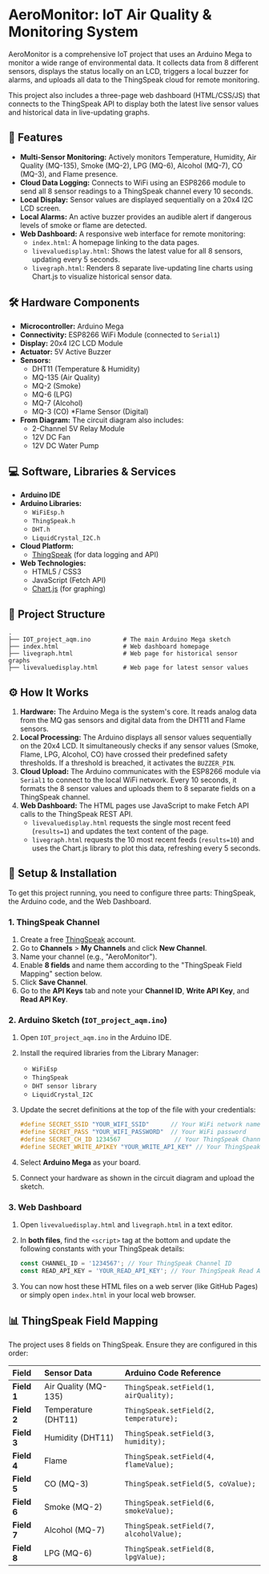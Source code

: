 # AeroMonitor: IoT Air Quality & Monitoring System

AeroMonitor is a comprehensive IoT project that uses an Arduino Mega to monitor a wide range of environmental data. It collects data from 8 different sensors, displays the status locally on an LCD, triggers a local buzzer for alarms, and uploads all data to the ThingSpeak cloud for remote monitoring.

This project also includes a three-page web dashboard (HTML/CSS/JS) that connects to the ThingSpeak API to display both the latest live sensor values and historical data in live-updating graphs.

## 🚀 Features

  * **Multi-Sensor Monitoring:** Actively monitors Temperature, Humidity, Air Quality (MQ-135), Smoke (MQ-2), LPG (MQ-6), Alcohol (MQ-7), CO (MQ-3), and Flame presence.
  * **Cloud Data Logging:** Connects to WiFi using an ESP8266 module to send all 8 sensor readings to a ThingSpeak channel every 10 seconds.
  * **Local Display:** Sensor values are displayed sequentially on a 20x4 I2C LCD screen.
  * **Local Alarms:** An active buzzer provides an audible alert if dangerous levels of smoke or flame are detected.
  * **Web Dashboard:** A responsive web interface for remote monitoring:
      * `index.html`: A homepage linking to the data pages.
      * `livevaluedisplay.html`: Shows the latest value for all 8 sensors, updating every 5 seconds.
      * `livegraph.html`: Renders 8 separate live-updating line charts using Chart.js to visualize historical sensor data.

## 🛠️ Hardware Components

  * **Microcontroller:** Arduino Mega
  * **Connectivity:** ESP8266 WiFi Module (connected to `Serial1`)
  * **Display:** 20x4 I2C LCD Module
  * **Actuator:** 5V Active Buzzer
  * **Sensors:**
      * DHT11 (Temperature & Humidity) 
      * MQ-135 (Air Quality)
      * MQ-2 (Smoke)
      * MQ-6 (LPG)
      * MQ-7 (Alcohol)
      * MQ-3 (CO) 
      *Flame Sensor (Digital)
  * **From Diagram:** The circuit diagram also includes:
      * 2-Channel 5V Relay Module
      * 12V DC Fan
      * 12V DC Water Pump

## 💻 Software, Libraries & Services

  * **Arduino IDE**
  * **Arduino Libraries:**
      * `WiFiEsp.h` 
      * `ThingSpeak.h` 
      * `DHT.h`
      * `LiquidCrystal_I2C.h`
  * **Cloud Platform:**
      * [ThingSpeak](https://thingspeak.com/) (for data logging and API)
  * **Web Technologies:**
      * HTML5 / CSS3
      * JavaScript (Fetch API)
      * [Chart.js](https://www.chartjs.org/) (for graphing)

## 📁 Project Structure

```
.
├── IOT_project_aqm.ino         # The main Arduino Mega sketch
├── index.html                  # Web dashboard homepage
├── livegraph.html              # Web page for historical sensor graphs
├── livevaluedisplay.html       # Web page for latest sensor values

```

## ⚙️ How It Works

1.  **Hardware:** The Arduino Mega is the system's core. It reads analog data from the MQ gas sensors and digital data from the DHT11 and Flame sensors.
2.  **Local Processing:** The Arduino displays all sensor values sequentially on the 20x4 LCD. It simultaneously checks if any sensor values (Smoke, Flame, LPG, Alcohol, CO) have crossed their predefined safety thresholds. If a threshold is breached, it activates the `BUZZER_PIN`.
3.  **Cloud Upload:** The Arduino communicates with the ESP8266 module via `Serial1` to connect to the local WiFi network. Every 10 seconds, it formats the 8 sensor values and uploads them to 8 separate fields on a ThingSpeak channel.
4.  **Web Dashboard:** The HTML pages use JavaScript to make Fetch API calls to the ThingSpeak REST API.
      * `livevaluedisplay.html` requests the single most recent feed (`results=1`) and updates the text content of the page.
      * `livegraph.html` requests the 10 most recent feeds (`results=10`) and uses the Chart.js library to plot this data, refreshing every 5 seconds.

## 🔧 Setup & Installation

To get this project running, you need to configure three parts: ThingSpeak, the Arduino code, and the Web Dashboard.

### 1\. ThingSpeak Channel

1.  Create a free [ThingSpeak](https://thingspeak.com/) account.
2.  Go to **Channels** \> **My Channels** and click **New Channel**.
3.  Name your channel (e.g., "AeroMonitor").
4.  Enable **8 fields** and name them according to the "ThingSpeak Field Mapping" section below.
5.  Click **Save Channel**.
6.  Go to the **API Keys** tab and note your **Channel ID**, **Write API Key**, and **Read API Key**.

### 2\. Arduino Sketch (`IOT_project_aqm.ino`)

1.  Open `IOT_project_aqm.ino` in the Arduino IDE.

2.  Install the required libraries from the Library Manager:

      * `WiFiEsp`
      * `ThingSpeak`
      * `DHT sensor library` 
      * `LiquidCrystal_I2C`

3.  Update the secret definitions at the top of the file with your credentials:

    ```c++
    #define SECRET_SSID "YOUR_WIFI_SSID"      // Your WiFi network name
    #define SECRET_PASS "YOUR_WIFI_PASSWORD"  // Your WiFi password
    #define SECRET_CH_ID 1234567               // Your ThingSpeak Channel ID
    #define SECRET_WRITE_APIKEY "YOUR_WRITE_API_KEY" // Your ThingSpeak Write API Key
    ```

4.  Select **Arduino Mega** as your board.

5.  Connect your hardware as shown in the circuit diagram and upload the sketch.

### 3\. Web Dashboard

1.  Open `livevaluedisplay.html` and `livegraph.html` in a text editor.

2.  In **both files**, find the `<script>` tag at the bottom and update the following constants with your ThingSpeak details:

    ```javascript
    const CHANNEL_ID = '1234567'; // Your ThingSpeak Channel ID
    const READ_API_KEY = 'YOUR_READ_API_KEY'; // Your ThingSpeak Read API Key
    ```

3.  You can now host these HTML files on a web server (like GitHub Pages) or simply open `index.html` in your local web browser.

## 📊 ThingSpeak Field Mapping

The project uses 8 fields on ThingSpeak. Ensure they are configured in this order:

| Field | Sensor Data | Arduino Code Reference |
| :--- | :--- | :--- |
| **Field 1** | Air Quality (MQ-135) | `ThingSpeak.setField(1, airQuality);`  |
| **Field 2** | Temperature (DHT11) | `ThingSpeak.setField(2, temperature);`  |
| **Field 3** | Humidity (DHT11) | `ThingSpeak.setField(3, humidity);`  |
| **Field 4** | Flame | `ThingSpeak.setField(4, flameValue);`  |
| **Field 5** | CO (MQ-3) | `ThingSpeak.setField(5, coValue);`  |
| **Field 6** | Smoke (MQ-2) | `ThingSpeak.setField(6, smokeValue);`  |
| **Field 7** | Alcohol (MQ-7) | `ThingSpeak.setField(7, alcoholValue);`  |
| **Field 8** | LPG (MQ-6) | `ThingSpeak.setField(8, lpgValue);`  |
